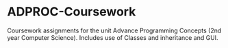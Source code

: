 # ADPROC-Coursework
Coursework assignments for the unit Advance Programming Concepts (2nd year Computer Science). Includes use of Classes and inheritance and GUI.
